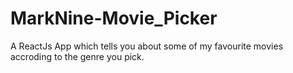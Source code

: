 # MarkNine-Movie_Picker
A ReactJs App which tells you about some of my favourite movies accroding to the genre you pick.
